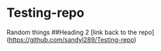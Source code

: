# Testing-repo
Random things
##Heading 2
[link back to the repo] (https://github.com/sandyl289/Testing-repo)
